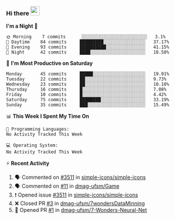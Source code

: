 ### Hi there <img src="https://media.giphy.com/media/hvRJCLFzcasrR4ia7z/giphy.gif" width="25px">

<!--
[![Github.io Badge](https://img.shields.io/badge/-bettker.github.io-181717?style=flat-square&logo=Github&logoColor=white&link=https://bettker.github.io/)](https://bettker.github.io/)
[![Linkedin Badge](https://img.shields.io/badge/-bettker-0077b5?style=flat-square&logo=Linkedin&logoColor=white&link=https://www.linkedin.com/in/bettker/)](https://www.linkedin.com/in/bettker/)
[![Gmail Badge](https://img.shields.io/badge/-rafaelvalesb@gmail.com-d14836?style=flat-square&logo=Gmail&logoColor=white&link=mailto:rafaelvalesb@gmail.com)](mailto:rafaelvalesb@gmail.com)
[![Lattes Badge](https://img.shields.io/badge/-Rafael%20Vales%20Bettker-007db8?style=flat-square&logo=Lattes&logoColor=white&link=http://lattes.cnpq.br/3589185800002751)](http://lattes.cnpq.br/3589185800002751) check the color -->

<!--
![bettker's github stats](https://github-readme-stats.vercel.app/api?username=bettker&hide=stars&count_private=true&show_icons=true&include_all_commits=true&title_color=444444&text_color=888888&background_color=111111&icon_color=ffc83d&hide_border=true)
-->

<!--START_SECTION:waka-->
**I'm a Night 🦉** 

```text
🌞 Morning    7 commits      ░░░░░░░░░░░░░░░░░░░░░░░░░   3.1% 
🌆 Daytime    84 commits     █████████░░░░░░░░░░░░░░░░   37.17% 
🌃 Evening    93 commits     ██████████░░░░░░░░░░░░░░░   41.15% 
🌙 Night      42 commits     ████░░░░░░░░░░░░░░░░░░░░░   18.58%

```
📅 **I'm Most Productive on Saturday** 

```text
Monday       45 commits     █████░░░░░░░░░░░░░░░░░░░░   19.91% 
Tuesday      22 commits     ██░░░░░░░░░░░░░░░░░░░░░░░   9.73% 
Wednesday    23 commits     ██░░░░░░░░░░░░░░░░░░░░░░░   10.18% 
Thursday     16 commits     █░░░░░░░░░░░░░░░░░░░░░░░░   7.08% 
Friday       10 commits     █░░░░░░░░░░░░░░░░░░░░░░░░   4.42% 
Saturday     75 commits     ████████░░░░░░░░░░░░░░░░░   33.19% 
Sunday       35 commits     ███░░░░░░░░░░░░░░░░░░░░░░   15.49%

```


📊 **This Week I Spent My Time On** 

```text
💬 Programming Languages: 
No Activity Tracked This Week

💻 Operating System: 
No Activity Tracked This Week

```


<!--END_SECTION:waka-->

⚡ **Recent Activity**

<!--START_SECTION:activity-->
1. 🗣 Commented on [#3511](https://github.com/simple-icons/simple-icons/issues/3511) in [simple-icons/simple-icons](https://github.com/simple-icons/simple-icons)
2. 🗣 Commented on [#11](https://github.com/dmag-ufsm/Game/issues/11) in [dmag-ufsm/Game](https://github.com/dmag-ufsm/Game)
3. ❗️ Opened issue [#3511](https://github.com/simple-icons/simple-icons/issues/3511) in [simple-icons/simple-icons](https://github.com/simple-icons/simple-icons)
4. ❌ Closed PR [#3](https://github.com/dmag-ufsm/7wondersDataMinning/pull/3) in [dmag-ufsm/7wondersDataMinning](https://github.com/dmag-ufsm/7wondersDataMinning)
5. 💪 Opened PR [#1](https://github.com//dmag-ufsm/7-Wonders-Neural-Net/pull/1) in [dmag-ufsm/7-Wonders-Neural-Net](https://github.com//dmag-ufsm/7-Wonders-Neural-Net)
<!--END_SECTION:activity-->
